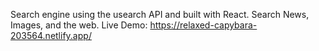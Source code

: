 Search engine using the usearch API and built with React. Search News, Images, and the web. Live Demo: https://relaxed-capybara-203564.netlify.app/
